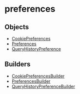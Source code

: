 # <span class="badge package-core"></span> preferences

## Objects

 * <span class="badge object-type-interface"></span> [CookiePreferences](./object-CookiePreferences.md)
 * <span class="badge object-type-interface"></span> [Preferences](./object-Preferences.md)
 * <span class="badge object-type-interface"></span> [QueryHistoryPreference](./object-QueryHistoryPreference.md)
## Builders

 * <span class="badge builder"></span> [CookiePreferencesBuilder](./builder-CookiePreferencesBuilder.md)
 * <span class="badge builder"></span> [PreferencesBuilder](./builder-PreferencesBuilder.md)
 * <span class="badge builder"></span> [QueryHistoryPreferenceBuilder](./builder-QueryHistoryPreferenceBuilder.md)
